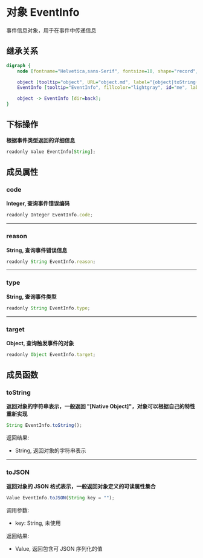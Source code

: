# 对象 EventInfo
事件信息对象，用于在事件中传递信息

## 继承关系
```dot
digraph {
    node [fontname="Helvetica,sans-Serif", fontsize=10, shape="record", style="filled", fillcolor="white"];

    object [tooltip="object", URL="object.md", label="{object|toString()\ltoJSON()\l}"];
    EventInfo [tooltip="EventInfo", fillcolor="lightgray", id="me", label="{EventInfo|operator[String]\l|code\lreason\ltype\ltarget\l}"];

    object -> EventInfo [dir=back];
}
```

## 下标操作
        
**根据事件类型返回的详细信息**

```JavaScript
readonly Value EventInfo[String];
```

## 成员属性
        
### code
**Integer, 查询事件错误编码**

```JavaScript
readonly Integer EventInfo.code;
```

--------------------------
### reason
**String, 查询事件错误信息**

```JavaScript
readonly String EventInfo.reason;
```

--------------------------
### type
**String, 查询事件类型**

```JavaScript
readonly String EventInfo.type;
```

--------------------------
### target
**Object, 查询触发事件的对象**

```JavaScript
readonly Object EventInfo.target;
```

## 成员函数
        
### toString
**返回对象的字符串表示，一般返回 "[Native Object]"，对象可以根据自己的特性重新实现**

```JavaScript
String EventInfo.toString();
```

返回结果:
* String, 返回对象的字符串表示

--------------------------
### toJSON
**返回对象的 JSON 格式表示，一般返回对象定义的可读属性集合**

```JavaScript
Value EventInfo.toJSON(String key = "");
```

调用参数:
* key: String, 未使用

返回结果:
* Value, 返回包含可 JSON 序列化的值

